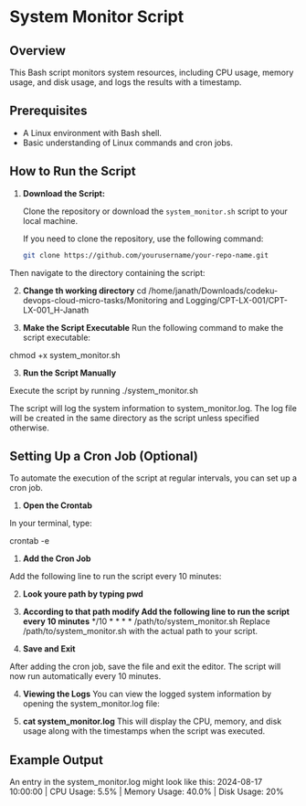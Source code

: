 # System Monitor Script

## Overview

This Bash script monitors system resources, including CPU usage, memory usage, and disk usage, and logs the results with a timestamp.

## Prerequisites

- A Linux environment with Bash shell.
- Basic understanding of Linux commands and cron jobs.

## How to Run the Script

1. **Download the Script:**

   Clone the repository or download the `system_monitor.sh` script to your local machine.

   If you need to clone the repository, use the following command:

   ```bash
   git clone https://github.com/yourusername/your-repo-name.git
Then navigate to the directory containing the script:

2. **Change th working directory**
cd /home/janath/Downloads/codeku-devops-cloud-micro-tasks/Monitoring and Logging/CPT-LX-001/CPT-LX-001_H-Janath


3. **Make the Script Executable**
Run the following command to make the script executable:

chmod +x system_monitor.sh


3. **Run the Script Manually**

Execute the script by running
./system_monitor.sh

The script will log the system information to system_monitor.log. The log file will be created in the same directory as the script unless specified otherwise.

## Setting Up a Cron Job (Optional)
To automate the execution of the script at regular intervals, you can set up a cron job.

1. **Open the Crontab**

In your terminal, type:

crontab -e

1. **Add the Cron Job**

Add the following line to run the script every 10 minutes:

2. **Look youre path by typing pwd**

2. **According to that path modify Add the following line to run the script every 10 minutes**
*/10 * * * * /path/to/system_monitor.sh
Replace /path/to/system_monitor.sh with the actual path to your script.

3. **Save and Exit**

After adding the cron job, save the file and exit the editor. The script will now run automatically every 10 minutes.

4. **Viewing the Logs**
You can view the logged system information by opening the system_monitor.log file:


5. **cat system_monitor.log**
This will display the CPU, memory, and disk usage along with the timestamps when the script was executed.

## Example Output
An entry in the system_monitor.log might look like this:
2024-08-17 10:00:00 | CPU Usage: 5.5% | Memory Usage: 40.0% | Disk Usage: 20%
